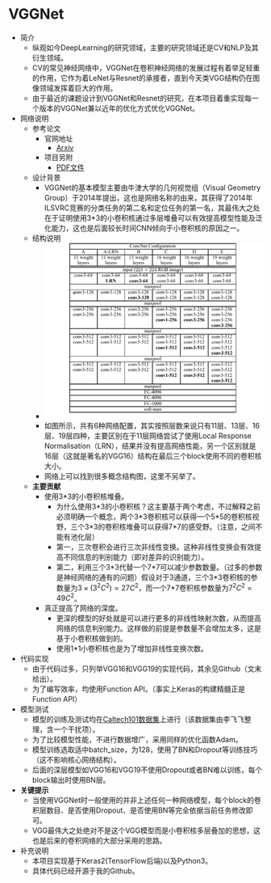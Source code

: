 # VGGNet
- 简介
	- 纵观如今DeepLearning的研究领域，主要的研究领域还是CV和NLP及其衍生领域。
	- CV的常见神经网络中，VGGNet在卷积神经网络的发展过程有着举足轻重的作用，它作为着LeNet与Resnet的承接者，直到今天类VGG结构仍在图像领域发挥着巨大的作用。
	- 由于最近的课题设计到VGGNet和Resnet的研究，在本项目着重实现每一个版本的VGGNet兼以近年的优化方式优化VGGNet。
- 网络说明
	- 参考论文
		- 官网地址
			- [Arxiv](https://arxiv.org/pdf/1409.1556.pdf)
		- 项目另附
			- [PDF文件](/asset/1409.1556.pdf)
	- 设计背景
		- VGGNet的基本模型主要由牛津大学的几何视觉组（Visual Geometry Group）于2014年提出，这也是网络名称的由来，其获得了2014年ILSVRC竞赛的分类任务的第二名和定位任务的第一名，其最伟大之处在于证明使用3*3的小卷积核通过多层堆叠可以有效提高模型性能及泛化能力，这也是后面较长时间CNN倾向于小卷积核的原因之一。
	- 结构说明
		- ![](/asset/VGG_config.png)
		- 如图所示，共有6种网络配置，其实按照层数来说只有11层、13层、16层、19层四种，主要区别在于11层网络尝试了使用Local Response Normalisation（LRN），结果并没有提高网络性能，另一个区别就是16层（这就是著名的VGG16）结构在最后三个block使用不同的卷积核大小。
		- 网络上可以找到很多概念结构图，这里不另举了。
	- **主要贡献**
		- 使用3\*3的小卷积核堆叠。
			- 为什么使用3\*3的小卷积核？这主要基于两个考虑，不过解释之前必须明确一个概念，两个3\*3卷积核可以获得一个5\*5的卷积核视野，三个3\*3的卷积核堆叠可以获得7\*7的感受野。（注意，之间不能有池化层）
			- 第一，三次卷积会进行三次非线性变换。这种非线性变换会有效提高不同信息的判别能力（即对差异的识别能力）。
			- 第二，利用三个3\*3代替一个7*7可以减少参数数量。（过多的参数是神经网络的通有的问题）假设对于3通道，三个3\*3卷积核的参数量为$3\times (3^2C^2)=27C^2$，而一个7\*7卷积核参数量为$7^2C^2=49C^2$。
		- 真正提高了网络的深度。
			- 更深的模型的好处就是可以进行更多的非线性映射次数，从而提高网络的信息判别能力。这样做的前提是参数量不会增加太多，这是基于小卷积核做到的。
			- 使用1\*1小卷积核也是为了增加非线性变换次数。
- 代码实现
	- 由于代码过多，只列举VGG16和VGG19的实现代码，其余见Github（文末给出）。
	- 为了编写效率，均使用Function API。（事实上Keras的构建精髓正是Function API）
- 模型测试
	- 模型的训练及测试均在[Caltech101数据集](http://www.vision.caltech.edu/Image_Datasets/Caltech101/)上进行（该数据集由李飞飞整理，含一个干扰项）。
	- 为了比较模型性能，不进行数据增广，采用同样的优化函数Adam。
	- 模型训练选取适中batch_size，为128，使用了BN和Dropout等训练技巧（这不影响核心网络结构）。
	- 后面的深层模型如VGG16和VGG19不使用Dropout或者BN难以训练，每个block输出时使用BN层。
- **关键提示**
	- 当使用VGGNet时一般使用的并非上述任何一种网络模型，每个block的卷积层数目、是否使用Dropout、是否使用BN等完全依据当前任务修改即可。
	- VGG最伟大之处绝对不是这个VGG模型而是小卷积核多层叠加的思想，这也是后来的卷积网络的大部分采用的思路。
- 补充说明
	- 本项目实现基于Keras2(TensorFlow后端)以及Python3。
	- 具体代码已经开源于我的Github。